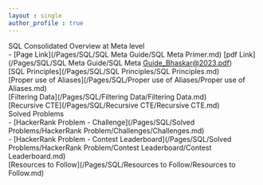 ```yaml
---
layout : single
author_profile : true
---
```


SQL Consolidated Overview at Meta level  
\- [Page Link](/Pages/SQL/SQL Meta Guide/SQL Meta Primer.md) [pdf Link](/Pages/SQL/SQL Meta Guide/SQL Meta Guide_Bhaskar@2023.pdf)  
[SQL Principles](/Pages/SQL/SQL Principles/SQL Principles.md)   
[Proper use of Aliases](/Pages/SQL/Proper use of Aliases/Proper use of Aliases.md)  
[Filtering Data](/Pages/SQL/Filtering Data/Filtering Data.md)  
[Recursive CTE](/Pages/SQL/Recursive CTE/Recursive CTE.md)  
Solved Problems  
\- [HackerRank Problem - Challenge](/Pages/SQL/Solved Problems/HackerRank Problem/Challenges/Challenges.md)  
\- [HackerRank Problem - Contest Leaderboard](/Pages/SQL/Solved Problems/HackerRank Problem/Contest Leaderboard/Contest Leaderboard.md)  
[Resources to Follow](/Pages/SQL/Resources to Follow/Resources to Follow.md)